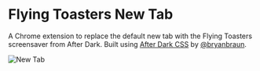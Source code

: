 # Flying Toasters New Tab

A Chrome extension to replace the default new tab with the Flying Toasters screensaver from After Dark. Built using [After Dark CSS](https://github.com/bryanbraun/after-dark-css/) by [@bryanbraun](https://github.com/bryanbraun/).

![New Tab](https://cloud.githubusercontent.com/assets/97460/21022299/25a20caa-bd4a-11e6-8b0f-faa11627e75e.png)
